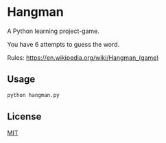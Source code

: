 # Hangman

A Python learning project-game.

You have 6 attempts to guess the word.

Rules: https://en.wikipedia.org/wiki/Hangman_(game)

## Usage

```python
python hangman.py
```

## License

[MIT](https://choosealicense.com/licenses/mit/)